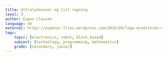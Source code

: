 ```yaml
---
title: Ultralydsensor og litt regning
level: 3
author: Espen Clausen
language: nb
external: https://espenec.files.wordpress.com/2015/09/lego-mindstorms-del-3-2.pdf
tags:
    topic: [electronics, robot, block_based]
    subject: [technology, programming, mathematics]
    grade: [secondary, junior]
---
```

